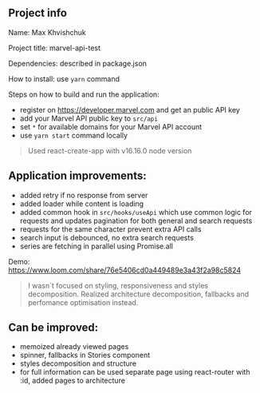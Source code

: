 ## Project info
Name: Max Khvishchuk

Project title: marvel-api-test

Dependencies: described in package.json

How to install: use `yarn` command

Steps on how to build and run the application:
 - register on https://developer.marvel.com and get an public API key
 - add your Marvel API public key to `src/api`
 - set `*` for available domains for your Marvel API account
 - use `yarn start` command locally

> Used react-create-app with v16.16.0 node version

## Application improvements:
- added retry if no response from server
- added loader while content is loading
- added common hook in `src/hooks/useApi` which use common logic for requests and updates pagination for both general and search requests
- requests for the same character prevent extra API calls
- search input is debounced, no extra search requests
- series are fetching in parallel using Promise.all

Demo:
https://www.loom.com/share/76e5406cd0a449489e3a43f2a98c5824

> I wasn`t focused on styling, responsiveness and styles decomposition. Realized architecture decomposition, fallbacks and perfomance optimisation instead.

## Can be improved:
- memoized already viewed pages
- spinner, fallbacks in Stories component
- styles decomposition and structure
- for full information can be used separate page using react-router with :id, added pages to architecture
